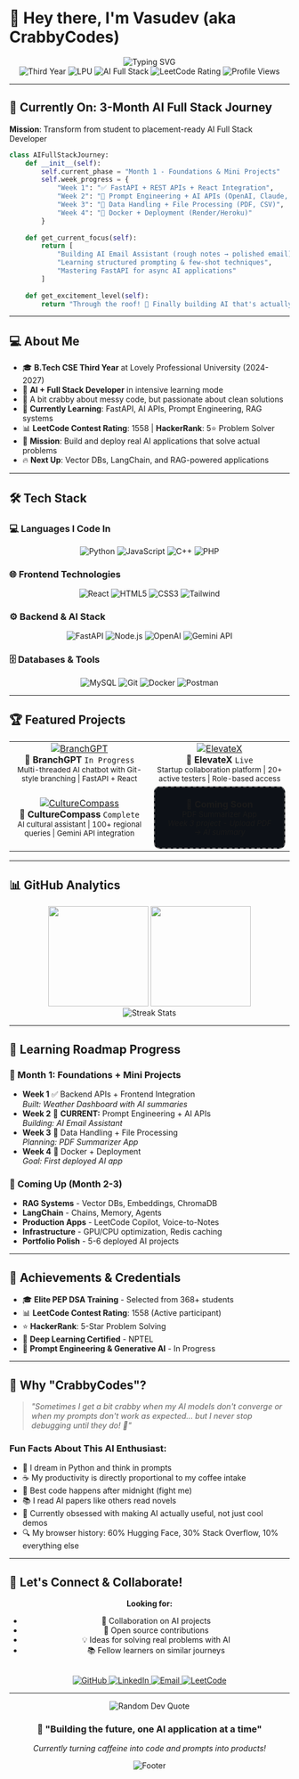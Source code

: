 # 👋 Hey there, I'm Vasudev (aka CrabbyCodes)

<div align="center">
  <img src="https://readme-typing-svg.herokuapp.com?font=Fira+Code&size=22&duration=3000&pause=1000&color=0366D6&center=true&vCenter=true&width=600&lines=CS+Third+Year+%40+LPU;AI+%2B+Full+Stack+Developer+in+Making;Currently+Learning+FastAPI+%26+AI+APIs;Building+Real+AI+Applications!" alt="Typing SVG" />

  <div align="center">
    <img src="https://img.shields.io/badge/Year-Third-orange" alt="Third Year"/>
    <img src="https.shields.io/badge/University-LPU-blue" alt="LPU"/>
    <img src="https://img.shields.io/badge/Focus-AI+Full+Stack-purple" alt="AI Full Stack"/>
    <img src="https://img.shields.io/badge/LeetCode-1558-yellow" alt="LeetCode Rating"/>
    <img src="https://komarev.com/ghpvc/?username=CrabbyCodes&color=blueviolet" alt="Profile Views"/>
  </div>
</div>

---

## 🚀 Currently On: 3-Month AI Full Stack Journey

**Mission**: Transform from student to placement-ready AI Full Stack Developer

```python
class AIFullStackJourney:
    def __init__(self):
        self.current_phase = "Month 1 - Foundations & Mini Projects"
        self.week_progress = {
            "Week 1": "✅ FastAPI + REST APIs + React Integration", 
            "Week 2": "🔄 Prompt Engineering + AI APIs (OpenAI, Claude, HuggingFace)",
            "Week 3": "📅 Data Handling + File Processing (PDF, CSV)",
            "Week 4": "📅 Docker + Deployment (Render/Heroku)"
        }
        
    def get_current_focus(self):
        return [
            "Building AI Email Assistant (rough notes → polished email)",
            "Learning structured prompting & few-shot techniques",
            "Mastering FastAPI for async AI applications"
        ]
        
    def get_excitement_level(self):
        return "Through the roof! 🚀 Finally building AI that's actually useful!"
```

---

## 💻 About Me

- 🎓 **B.Tech CSE Third Year** at Lovely Professional University (2024-2027)
- 🤖 **AI + Full Stack Developer** in intensive learning mode
- 🦀 A bit crabby about messy code, but passionate about clean solutions
- 🧠 **Currently Learning**: FastAPI, AI APIs, Prompt Engineering, RAG systems
- 📊 **LeetCode Contest Rating**: 1558 | **HackerRank**: 5⭐ Problem Solver
- 🎯 **Mission**: Build and deploy real AI applications that solve actual problems
- 🔥 **Next Up**: Vector DBs, LangChain, and RAG-powered applications

---

## 🛠️ Tech Stack

### 💻 Languages I Code In
<div align="center">
  <img src="https://img.shields.io/badge/Python-3776AB?style=for-the-badge&logo=python&logoColor=white" alt="Python"/>
  <img src="https://img.shields.io/badge/JavaScript-F7DF1E?style=for-the-badge&logo=javascript&logoColor=black" alt="JavaScript"/>
  <img src="https://img.shields.io/badge/C++-00599C?style=for-the-badge&logo=c%2B%2B&logoColor=white" alt="C++"/>
  <img src="https://img.shields.io/badge/PHP-777BB4?style=for-the-badge&logo=php&logoColor=white" alt="PHP"/>
</div>

### 🌐 Frontend Technologies
<div align="center">
  <img src="https://img.shields.io/badge/React-20232A?style=for-the-badge&logo=react&logoColor=61DAFB" alt="React"/>
  <img src="https://img.shields.io/badge/HTML5-E34F26?style=for-the-badge&logo=html5&logoColor=white" alt="HTML5"/>
  <img src="https://img.shields.io/badge/CSS3-1572B6?style=for-the-badge&logo=css3&logoColor=white" alt="CSS3"/>
  <img src="https://img.shields.io/badge/Tailwind_CSS-38B2AC?style=for-the-badge&logo=tailwind-css&logoColor=white" alt="Tailwind"/>
</div>

### ⚙️ Backend & AI Stack
<div align="center">
  <img src="https://img.shields.io/badge/FastAPI-005571?style=for-the-badge&logo=fastapi&logoColor=white" alt="FastAPI"/>
  <img src="https://img.shields.io/badge/Node.js-43853D?style=for-the-badge&logo=node.js&logoColor=white" alt="Node.js"/>
  <img src="https://img.shields.io/badge/OpenAI-412991?style=for-the-badge&logo=openai&logoColor=white" alt="OpenAI"/>
  <img src="https://img.shields.io/badge/Gemini%20API-4285F4?style=for-the-badge&logo=google&logoColor=white" alt="Gemini API"/>
</div>

### 🗄️ Databases & Tools
<div align="center">
  <img src="https://img.shields.io/badge/MySQL-4479A1?style=for-the-badge&logo=mysql&logoColor=white" alt="MySQL"/>
  <img src="https://img.shields.io/badge/Git-F05032?style=for-the-badge&logo=git&logoColor=white" alt="Git"/>
  <img src="https://img.shields.io/badge/Docker-2496ED?style=for-the-badge&logo=docker&logoColor=white" alt="Docker"/>
  <img src="https://img.shields.io/badge/Postman-FF6C37?style=for-the-badge&logo=postman&logoColor=white" alt="Postman"/>
</div>

---

## 🏆 Featured Projects

<div align="center">
  <table>
    <tr>
      <td align="center" width="50%">
        <a href="https://github.com/CrabbyCodes/BranchGPT">
          <img src="https://github-readme-stats.vercel.app/api/pin/?username=CrabbyCodes&repo=BranchGPT&theme=tokyonight&border_radius=10" alt="BranchGPT"/>
        </a>
        <br>
        <strong>🤖 BranchGPT</strong> <code>In Progress</code>
        <br>
        <sub>Multi-threaded AI chatbot with Git-style branching | FastAPI + React</sub>
      </td>
      <td align="center" width="50%">
        <a href="https://github.com/CrabbyCodes/ElevateX">
          <img src="https://github-readme-stats.vercel.app/api/pin/?username=CrabbyCodes&repo=ElevateX&theme=tokyonight&border_radius=10" alt="ElevateX"/>
        </a>
        <br>
        <strong>🚀 ElevateX</strong> <code>Live</code>
        <br>
        <sub>Startup collaboration platform | 20+ active testers | Role-based access</sub>
      </td>
    </tr>
    <tr>
      <td align="center" width="50%">
        <a href="https://github.com/CrabbyCodes/CultureCompass">
          <img src="https://github-readme-stats.vercel.app/api/pin/?username=CrabbyCodes&repo=CultureCompass&theme=tokyonight&border_radius=10" alt="CultureCompass"/>
        </a>
        <br>
        <strong>🧭 CultureCompass</strong> <code>Complete</code>
        <br>
        <sub>AI cultural assistant | 100+ regional queries | Gemini API integration</sub>
      </td>
      <td align="center" width="50%">
        <div style="border: 2px dashed #666; padding: 20px; border-radius: 10px; background: #0d1117;">
          <strong>🔮 Coming Soon</strong>
          <br>
          <sub>PDF Summarizer App</sub>
          <br>
          <sub><em>Week 3 project - Upload PDF → AI summary</em></sub>
        </div>
      </td>
    </tr>
  </table>
</div>

---

## 📊 GitHub Analytics

<div align="center">
  <img height="180em" src="https://github-readme-stats.vercel.app/api?username=CrabbyCodes&show_icons=true&theme=tokyonight&include_all_commits=true&count_private=true&border_radius=10"/>
  <img height="180em" src="https://github-readme-stats.vercel.app/api/top-langs/?username=CrabbyCodes&layout=compact&theme=tokyonight&border_radius=10"/>
</div>

<div align="center">
  <img src="https://github-readme-streak-stats.herokuapp.com/?user=CrabbyCodes&theme=tokyonight&border_radius=10" alt="Streak Stats"/>
</div>

---

## 🎯 Learning Roadmap Progress

### 📅 Month 1: Foundations + Mini Projects
- **Week 1** ✅ Backend APIs + Frontend Integration  
  *Built: Weather Dashboard with AI summaries*
- **Week 2** 🔄 **CURRENT:** Prompt Engineering + AI APIs  
  *Building: AI Email Assistant*
- **Week 3** 📅 Data Handling + File Processing  
  *Planning: PDF Summarizer App*
- **Week 4** 📅 Docker + Deployment  
  *Goal: First deployed AI app*

### 🔮 Coming Up (Month 2-3)
- **RAG Systems** - Vector DBs, Embeddings, ChromaDB
- **LangChain** - Chains, Memory, Agents
- **Production Apps** - LeetCode Copilot, Voice-to-Notes
- **Infrastructure** - GPU/CPU optimization, Redis caching
- **Portfolio Polish** - 5-6 deployed AI projects

---

## 🏅 Achievements & Credentials

- 🎓 **Elite PEP DSA Training** - Selected from 368+ students
- 📊 **LeetCode Contest Rating**: 1558 (Active participant)
- ⭐ **HackerRank**: 5-Star Problem Solving
- 📜 **Deep Learning Certified** - NPTEL
- 🎯 **Prompt Engineering & Generative AI** - In Progress

---

## 🌟 Why "CrabbyCodes"?

> *"Sometimes I get a bit crabby when my AI models don't converge or when my prompts don't work as expected... but I never stop debugging until they do! 🦀"*

### Fun Facts About This AI Enthusiast:
- 🤖 I dream in Python and think in prompts
- ☕ My productivity is directly proportional to my coffee intake
- 🌙 Best code happens after midnight (fight me)
- 📚 I read AI papers like others read novels
- 🧠 Currently obsessed with making AI actually useful, not just cool demos
- 🔍 My browser history: 60% Hugging Face, 30% Stack Overflow, 10% everything else

---

## 🤝 Let's Connect & Collaborate!

<div align="center">
  
**Looking for:**
- 👥 Collaboration on AI projects
- 🚀 Open source contributions  
- 💡 Ideas for solving real problems with AI
- 📚 Fellow learners on similar journeys

<br>

  <a href="https://github.com/CrabbyCodes">
    <img src="https://img.shields.io/badge/GitHub-100000?style=for-the-badge&logo=github&logoColor=white" alt="GitHub"/>
  </a>
  <a href="https://www.linkedin.com/in/vasudev-siddh/">
    <img src="https://img.shields.io/badge/LinkedIn-0077B5?style=for-the-badge&logo=linkedin&logoColor=white" alt="LinkedIn"/>
  </a>
  <a href="mailto:siddhvasudev1402@gmail.com">
    <img src="https://img.shields.io/badge/Email-D14836?style=for-the-badge&logo=gmail&logoColor=white" alt="Email"/>
  </a>
  <a href="https://leetcode.com/CrabbyCodes">
    <img src="https://img.shields.io/badge/LeetCode-FFA116?style=for-the-badge&logo=leetcode&logoColor=white" alt="LeetCode"/>
  </a>
</div>

---

<div align="center">
  <img src="https://quotes-github-readme.vercel.app/api?type=horizontal&theme=tokyonight" alt="Random Dev Quote"/>
</div>

<div align="center">
  <h3>🚀 "Building the future, one AI application at a time"</h3>
  <p><em>Currently turning caffeine into code and prompts into products!</em></p>
  
  <img src="https://raw.githubusercontent.com/Trilokia/Trilokia/379277808c61ef204768a61bbc5d25bc7798ccf1/bottom_header.svg" alt="Footer"/>
</div>
